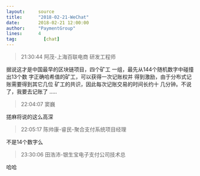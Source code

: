```yaml
---
layout:     source 
title:      "2018-02-21-WeChat"
date:       2018-02-21 12:00:00
author:     "PaymentGroup"
lines:      4 
tag:		  [chat]
---
```

> 21:30:44  阿茂-上海百联电商 研发工程师   
   
据说这才是中国最早的区块链项目，四个矿工 一组，最先从144个随机数字中碰撞出13个数 字正确哈希值的矿工，可以获得一次记账权并 得到激励，由于分布式记账需要得到其它几位 矿工的共识，因此每次记账交易的时间长约十 几分钟。不说了，我要去记账了 .....  
   
> 22:04:07  窦巍  
   
搓麻将说的这么高深  
   
> 22:05:17  陈帅康-睿民-聚合支付系统项目经理  
   
不是14个数字么  
   
> 23:30:06  田浩沛-银生宝电子支付公司技术总  
   
哈哈  
   
